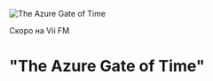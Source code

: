 ![The Azure Gate of Time](https://viifm.art/data/image/353425643654364456___.jpg)

Скоро на Vii FM 

# "The Azure Gate of Time"


<!---
[![The Azure Gate of Time](https://viifm.art/data/image/f994ed8bd117be0a149363d45ca190d2.jpg)](https://t.me/viifm_lux/475)

Вышел сборник на Vii FM 

# ["The Azure Gate of Time"](https://t.me/viifm_lux/475)

---

- ### Thomas J. Curran
  Enchanted Forest _(Test feat. You)_

- ### Tartalo Music
  Journey Through the Highlands

- ### Riikka
  Sinuun Jäin

- ### James Newton Howard
  Fairy Dance

- ### Fox Amoore
  The Voice of Sinnah

- ### Celestial Aeon Project
  Misty Mountains

- ### Caroline Lavelle
  Moorlough Shore

- ### Ari Pulkkinen
  The Redwood Forest

- ### Bonnie Grace
  A Celtic Blessing

- ### Christoffer Moe Ditlevsen
  Far Over the Highlands
-->

